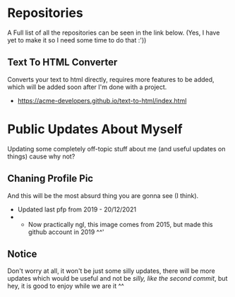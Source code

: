 # Repositories

A Full list of all the repositories can be seen in the link below. (Yes, I have yet to make it so I need some time to do that :'))

## Text To HTML Converter
Converts your text to html directly, requires more features to be added, which will be added soon after I'm done with a project.
* https://acme-developers.github.io/text-to-html/index.html

# Public Updates About Myself

Updating some completely off-topic stuff about me (and useful updates on things) cause why not?

## Chaning Profile Pic

And this will be the most absurd thing you are gonna see (I think).

- Updated last pfp from 2019 - 20/12/2021
- - Now practically ngl, this image comes from 2015, but made this github account in 2019 ^^'

## Notice

Don't worry at all, it won't be just some silly updates, there will be more updates which would be useful and not be _silly, like the second commit_, but hey, it is good to enjoy while we are it ^^
